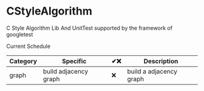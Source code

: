 # CStyleAlgorithm

C Style Algorithm Lib And UnitTest supported by the framework of googletest

Current Schedule

| Category | Specific              | ✔❌ | Description             |
| -------- | --------------------- | ---- | ----------------------- |
| graph    | build adjacency graph | ❌   | build a adjacency graph |
